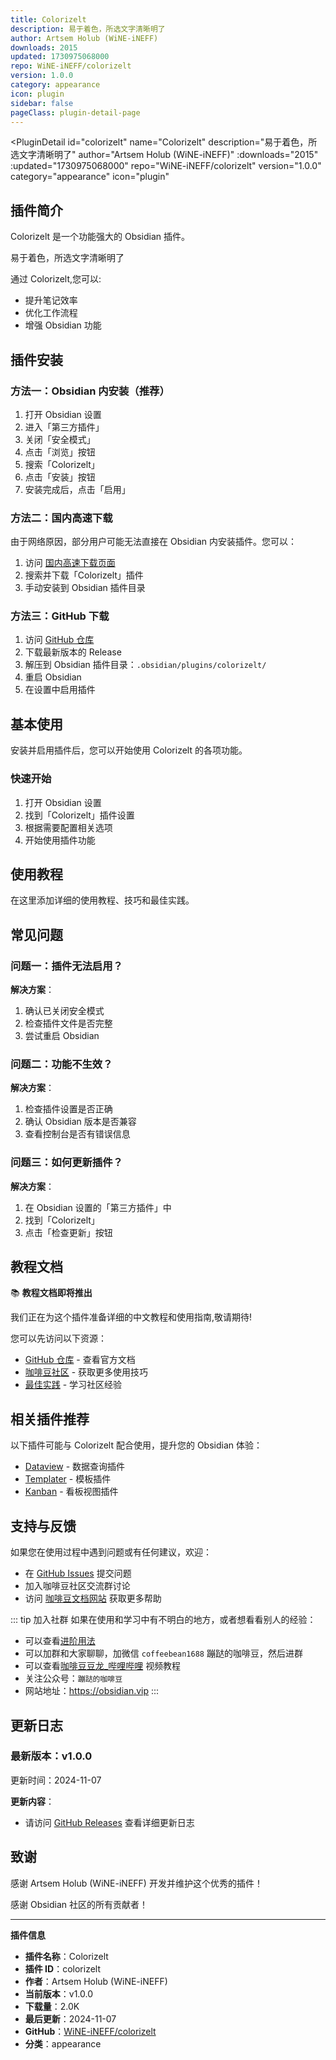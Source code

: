 ```yaml
---
title: Colorizelt
description: 易于着色，所选文字清晰明了
author: Artsem Holub (WiNE-iNEFF)
downloads: 2015
updated: 1730975068000
repo: WiNE-iNEFF/colorizelt
version: 1.0.0
category: appearance
icon: plugin
sidebar: false
pageClass: plugin-detail-page
---
```


<PluginDetail
  id="colorizelt"
  name="Colorizelt"
  description="易于着色，所选文字清晰明了"
  author="Artsem Holub (WiNE-iNEFF)"
  :downloads="2015"
  :updated="1730975068000"
  repo="WiNE-iNEFF/colorizelt"
  version="1.0.0"
  category="appearance"
  icon="plugin"
>

<!-- AUTO_GENERATED_START -->
## 插件简介

Colorizelt 是一个功能强大的 Obsidian 插件。

易于着色，所选文字清晰明了

通过 Colorizelt,您可以:

- 提升笔记效率
- 优化工作流程
- 增强 Obsidian 功能

<!-- AUTO_GENERATED_END -->

<!-- AUTO_GENERATED_START -->
## 插件安装

### 方法一：Obsidian 内安装（推荐）

1. 打开 Obsidian 设置
2. 进入「第三方插件」
3. 关闭「安全模式」
4. 点击「浏览」按钮
5. 搜索「Colorizelt」
6. 点击「安装」按钮
7. 安装完成后，点击「启用」

### 方法二：国内高速下载

由于网络原因，部分用户可能无法直接在 Obsidian 内安装插件。您可以：

1. 访问 [国内高速下载页面](/zh/documentation/obsidian-plugins-download.html)
2. 搜索并下载「Colorizelt」插件
3. 手动安装到 Obsidian 插件目录

### 方法三：GitHub 下载

1. 访问 [GitHub 仓库](https://github.com/WiNE-iNEFF/colorizelt)
2. 下载最新版本的 Release
3. 解压到 Obsidian 插件目录：`.obsidian/plugins/colorizelt/`
4. 重启 Obsidian
5. 在设置中启用插件

## 基本使用

安装并启用插件后，您可以开始使用 Colorizelt 的各项功能。

### 快速开始

1. 打开 Obsidian 设置
2. 找到「Colorizelt」插件设置
3. 根据需要配置相关选项
4. 开始使用插件功能

<!-- AUTO_GENERATED_END -->

<!-- CUSTOM_CONTENT_START:tutorial -->
## 使用教程

在这里添加详细的使用教程、技巧和最佳实践。

<!-- CUSTOM_CONTENT_END:tutorial -->

<!-- SHARED_CONTENT_START -->
## 常见问题

### 问题一：插件无法启用？

**解决方案**：
1. 确认已关闭安全模式
2. 检查插件文件是否完整
3. 尝试重启 Obsidian

### 问题二：功能不生效？

**解决方案**：
1. 检查插件设置是否正确
2. 确认 Obsidian 版本是否兼容
3. 查看控制台是否有错误信息

### 问题三：如何更新插件？

**解决方案**：
1. 在 Obsidian 设置的「第三方插件」中
2. 找到「Colorizelt」
3. 点击「检查更新」按钮

## 教程文档

📚 **教程文档即将推出**

我们正在为这个插件准备详细的中文教程和使用指南,敬请期待!

您可以先访问以下资源：
- [GitHub 仓库](https://github.com/WiNE-iNEFF/colorizelt) - 查看官方文档
- [咖啡豆社区](/zh/bases/) - 获取更多使用技巧
- [最佳实践](/zh/best-practices/) - 学习社区经验

## 相关插件推荐

以下插件可能与 Colorizelt 配合使用，提升您的 Obsidian 体验：

- [Dataview](/zh/plugins/dataview.html) - 数据查询插件
- [Templater](/zh/plugins/templater-obsidian.html) - 模板插件
- [Kanban](/zh/plugins/obsidian-kanban.html) - 看板视图插件

## 支持与反馈

如果您在使用过程中遇到问题或有任何建议，欢迎：

- 在 [GitHub Issues](https://github.com/WiNE-iNEFF/colorizelt/issues) 提交问题
- 加入咖啡豆社区交流群讨论
- 访问 [咖啡豆文档网站](https://obsidian.vip) 获取更多帮助

::: tip 加入社群
如果在使用和学习中有不明白的地方，或者想看看别人的经验：
- 可以查看[进阶用法](/zh/advanced)
- 可以加群和大家聊聊，加微信 `coffeebean1688` 蹦跶的咖啡豆，然后进群
- 可以查看[咖啡豆豆龙_哔哩哔哩](https://space.bilibili.com/618777356) 视频教程
- 关注公众号：`蹦跶的咖啡豆`
- 网站地址：https://obsidian.vip
:::
<!-- SHARED_CONTENT_END -->

<!-- AUTO_GENERATED_START -->
## 更新日志

### 最新版本：v1.0.0

更新时间：2024-11-07

**更新内容**：
- 请访问 [GitHub Releases](https://github.com/WiNE-iNEFF/colorizelt/releases) 查看详细更新日志

## 致谢

感谢 Artsem Holub (WiNE-iNEFF) 开发并维护这个优秀的插件！

感谢 Obsidian 社区的所有贡献者！

---

**插件信息**
- **插件名称**：Colorizelt
- **插件 ID**：colorizelt
- **作者**：Artsem Holub (WiNE-iNEFF)
- **当前版本**：v1.0.0
- **下载量**：2.0K
- **最后更新**：2024-11-07
- **GitHub**：[WiNE-iNEFF/colorizelt](https://github.com/WiNE-iNEFF/colorizelt)
- **分类**：appearance
<!-- AUTO_GENERATED_END -->

</PluginDetail>

